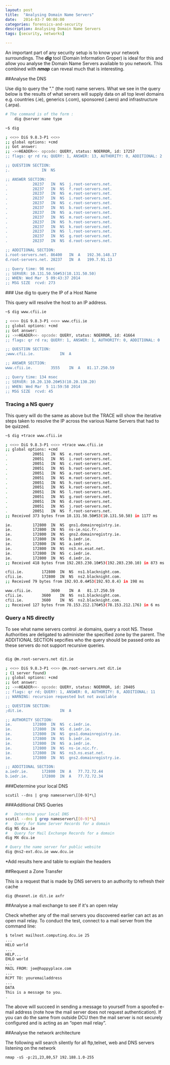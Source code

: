```yaml
---
layout: post
title:  "Analysing Domain Name Servers"
date:   2014-03-7 00:00:00
categories: forensics-and-security
description: Analysing Domain Name Servers
tags: [security, networks]

---
```

An important part of any security setup is to know your network surroundings. The ***dig*** tool (Domain Information Groper) is ideal for this and allow you analyse the Domain Name Servers available to you network. This combined with ***nmap*** can reveal much that is interesting.

##Analyse the DNS

Use dig to query the "." (the root) name servers. What we see in the query below is the results of what servers will supply data on all top level domains e.g. countries (.ie), generics
(.com), sponsored (.aero) and infrastructure (.arpa).

``` bash
# The command is of the form :
	dig @server name type

~$ dig

; <<>> DiG 9.8.3-P1 <<>>
;; global options: +cmd
;; Got answer:
;; ->>HEADER<<- opcode: QUERY, status: NOERROR, id: 17257
;; flags: qr rd ra; QUERY: 1, ANSWER: 13, AUTHORITY: 0, ADDITIONAL: 2

;; QUESTION SECTION:
;.				IN	NS

;; ANSWER SECTION:
.			28237	IN	NS	j.root-servers.net.
.			28237	IN	NS	f.root-servers.net.
.			28237	IN	NS	e.root-servers.net.
.			28237	IN	NS	i.root-servers.net.
.			28237	IN	NS	c.root-servers.net.
.			28237	IN	NS	b.root-servers.net.
.			28237	IN	NS	a.root-servers.net.
.			28237	IN	NS	m.root-servers.net.
.			28237	IN	NS	h.root-servers.net.
.			28237	IN	NS	k.root-servers.net.
.			28237	IN	NS	l.root-servers.net.
.			28237	IN	NS	g.root-servers.net.
.			28237	IN	NS	d.root-servers.net.

;; ADDITIONAL SECTION:
i.root-servers.net.	86400	IN	A	192.36.148.17
d.root-servers.net.	28237	IN	A	199.7.91.13

;; Query time: 98 msec
;; SERVER: 10.131.50.50#53(10.131.50.50)
;; WHEN: Wed Mar  5 09:43:37 2014
;; MSG SIZE  rcvd: 273

```
<linebreak>
### Use dig to query the IP of a Host Name

This query will resolve the host to an IP address.

``` bash
~$ dig www.cfii.ie

; <<>> DiG 9.8.3-P1 <<>> www.cfii.ie
;; global options: +cmd
;; Got answer:
;; ->>HEADER<<- opcode: QUERY, status: NOERROR, id: 41664
;; flags: qr rd ra; QUERY: 1, ANSWER: 1, AUTHORITY: 0, ADDITIONAL: 0

;; QUESTION SECTION:
;www.cfii.ie.			IN	A

;; ANSWER SECTION:
www.cfii.ie.		3555	IN	A	81.17.250.59

;; Query time: 134 msec
;; SERVER: 10.20.130.20#53(10.20.130.20)
;; WHEN: Wed Mar  5 11:59:58 2014
;; MSG SIZE  rcvd: 45

```

### Tracing a NS query

This query will do the same as above but the TRACE will show the iterative steps taken to resolve the IP across the various Name Servers that had to be quizzed.

``` bash
~$ dig +trace www.cfii.ie

; <<>> DiG 9.8.3-P1 <<>> +trace www.cfii.ie
;; global options: +cmd
.			20051	IN	NS	e.root-servers.net.
.			20051	IN	NS	i.root-servers.net.
.			20051	IN	NS	c.root-servers.net.
.			20051	IN	NS	b.root-servers.net.
.			20051	IN	NS	a.root-servers.net.
.			20051	IN	NS	m.root-servers.net.
.			20051	IN	NS	h.root-servers.net.
.			20051	IN	NS	k.root-servers.net.
.			20051	IN	NS	l.root-servers.net.
.			20051	IN	NS	g.root-servers.net.
.			20051	IN	NS	d.root-servers.net.
.			20051	IN	NS	j.root-servers.net.
.			20051	IN	NS	f.root-servers.net.
;; Received 373 bytes from 10.131.50.50#53(10.131.50.50) in 1177 ms

ie.			172800	IN	NS	gns1.domainregistry.ie.
ie.			172800	IN	NS	ns-ie.nic.fr.
ie.			172800	IN	NS	gns2.domainregistry.ie.
ie.			172800	IN	NS	b.iedr.ie.
ie.			172800	IN	NS	a.iedr.ie.
ie.			172800	IN	NS	ns3.ns.esat.net.
ie.			172800	IN	NS	c.iedr.ie.
ie.			172800	IN	NS	d.iedr.ie.
;; Received 418 bytes from 192.203.230.10#53(192.203.230.10) in 873 ms

cfii.ie.		172800	IN	NS	ns1.blacknight.com.
cfii.ie.		172800	IN	NS	ns2.blacknight.com.
;; Received 79 bytes from 192.93.0.4#53(192.93.0.4) in 198 ms

www.cfii.ie.		3600	IN	A	81.17.250.59
cfii.ie.		3600	IN	NS	ns1.blacknight.com.
cfii.ie.		3600	IN	NS	ns2.blacknight.com.
;; Received 127 bytes from 78.153.212.176#53(78.153.212.176) in 6 ms

```

### Query a NS directly

To see what name servers control .ie domains, query a root NS. These Authorities are deligated to administer the specified zone by the parent. The ADDITIONAL SECTION sepcifies who the query should be passed onto as these servers do not support recursive queries.

``` bash

dig @m.root-servers.net dit.ie

; <<>> DiG 9.8.3-P1 <<>> @m.root-servers.net dit.ie
; (1 server found)
;; global options: +cmd
;; Got answer:
;; ->>HEADER<<- opcode: QUERY, status: NOERROR, id: 20405
;; flags: qr rd; QUERY: 1, ANSWER: 0, AUTHORITY: 8, ADDITIONAL: 11
;; WARNING: recursion requested but not available

;; QUESTION SECTION:
;dit.ie.				IN	A

;; AUTHORITY SECTION:
ie.			172800	IN	NS	c.iedr.ie.
ie.			172800	IN	NS	d.iedr.ie.
ie.			172800	IN	NS	gns1.domainregistry.ie.
ie.			172800	IN	NS	b.iedr.ie.
ie.			172800	IN	NS	a.iedr.ie.
ie.			172800	IN	NS	ns-ie.nic.fr.
ie.			172800	IN	NS	ns3.ns.esat.net.
ie.			172800	IN	NS	gns2.domainregistry.ie.

;; ADDITIONAL SECTION:
a.iedr.ie.		172800	IN	A	77.72.72.44
b.iedr.ie.		172800	IN	A	77.72.72.34

```

###Determine your local DNS

	scutil --dns | grep nameserver\[[0-9]*\]


###Additional DNS Queries

``` bash
# 	Determine your local DNS
scutil --dns | grep nameserver\[[0-9]*\]
#	Query for Name Server Records for a domain
dig NS dcu.ie
#	Query for Mail Exchange Records for a domain
dig MX dcu.ie

# Query the name server for public website
dig @ns2-ext.dcu.ie www.dcu.ie

```

*Add results here and table to explain the headers

##Request a Zone Transfer

This is a request that is made by DNS servers to an authority to refresh their cache

	dig @heanet.ie dit.ie axfr

##Analyse a mail exchange to see if it's an open relay


Check whether any of the mail servers you discovered earlier can act as
an open mail relay. To conduct the test, connect to a mail server from the
command line:

``` bash
$ telnet mailhost.computing.dcu.ie 25
...
HELO world
...
HELP...
EHLO world
...
MAIL FROM: joe@happyplace.com
...
RCPT TO: youremailaddress
...
DATA
This is a message to you.
.
```

The above will succeed in sending a message to yourself from a spoofed e-mail
address (note how the mail server does not request authentication). If you
can do the same from outside DCU then the mail server is not securely
configured and is acting as an “open mail relay”.

##Analyse the network architecture

The following will search silently for all ftp,telnet, web and DNS servers listening on the network

	nmap -sS -p:21,23,80,57 192.188.1.0-255
